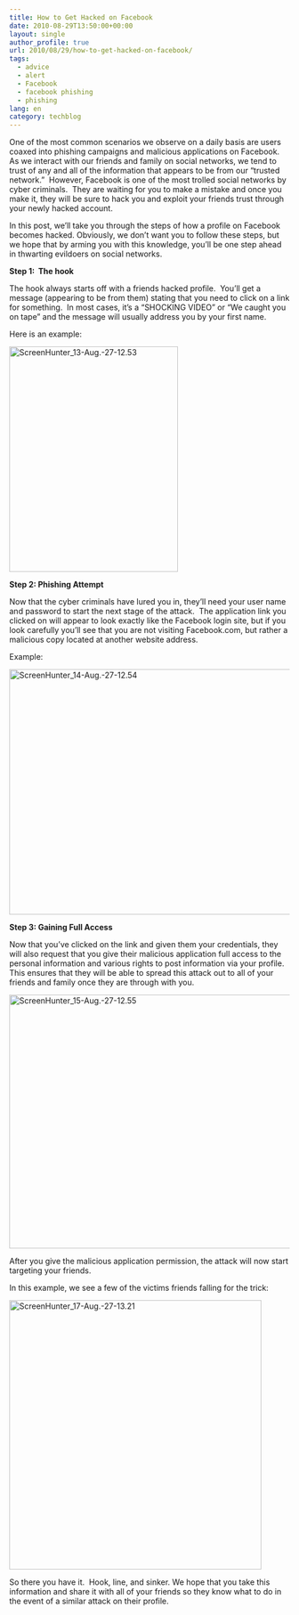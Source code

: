 ```yaml
---
title: How to Get Hacked on Facebook
date: 2010-08-29T13:50:00+00:00
layout: single
author_profile: true
url: 2010/08/29/how-to-get-hacked-on-facebook/
tags:
  - advice
  - alert
  - Facebook
  - facebook phishing
  - phishing
lang: en
category: techblog
---
```

One of the most common scenarios we observe on a daily basis are users coaxed into phishing campaigns and malicious applications on Facebook.  As we interact with our friends and family on social networks, we tend to trust of any and all of the information that appears to be from our “trusted network.”  However, Facebook is one of the most trolled social networks by cyber criminals.  They are waiting for you to make a mistake and once you make it, they will be sure to hack you and exploit your friends trust through your newly hacked account.

In this post, we’ll take you through the steps of how a profile on Facebook becomes hacked. Obviously, we don’t want you to follow these steps, but we hope that by arming you with this knowledge, you’ll be one step ahead in thwarting evildoers on social networks.

**Step 1:  The hook**

The hook always starts off with a friends hacked profile.  You’ll get a message (appearing to be from them) stating that you need to click on a link for something.  In most cases, it’s a “SHOCKING VIDEO” or “We caught you on tape” and the message will usually address you by your first name.

Here is an example:

[<img title="ScreenHunter_13-Aug.-27-12.53" border="0" alt="ScreenHunter_13-Aug.-27-12.53" src="http://lh4.ggpht.com/_vaUVXcmC3OI/THpeRfjAqAI/AAAAAAAACZ8/pQ5idkVTjxI/ScreenHunter_13-Aug.-27-12.53_thumb%5B2%5D.jpg?imgmax=800" width="303" height="405" />](http://lh3.ggpht.com/_vaUVXcmC3OI/THpeOyrJkAI/AAAAAAAACZ4/8Oj7RRGk5fA/s1600-h/ScreenHunter_13-Aug.-27-12.53%5B5%5D.jpg)

**Step 2: Phishing Attempt**

Now that the cyber criminals have lured you in, they’ll need your user name and password to start the next stage of the attack.  The application link you clicked on will appear to look exactly like the Facebook login site, but if you look carefully you’ll see that you are not visiting Facebook.com, but rather a malicious copy located at another website address.

Example:

[<img title="ScreenHunter_14-Aug.-27-12.54" border="0" alt="ScreenHunter_14-Aug.-27-12.54" src="http://lh4.ggpht.com/_vaUVXcmC3OI/THpeY3Z6DcI/AAAAAAAACaE/E4mTQAn9N8Q/ScreenHunter_14-Aug.-27-12.54_thumb%5B2%5D.jpg?imgmax=800" width="644" height="441" />](http://lh6.ggpht.com/_vaUVXcmC3OI/THpeVKNrJ2I/AAAAAAAACaA/IUgT6AdAWlk/s1600-h/ScreenHunter_14-Aug.-27-12.54%5B5%5D.jpg)

**Step 3: Gaining Full Access**

Now that you’ve clicked on the link and given them your credentials, they will also request that you give their malicious application full access to the personal information and various rights to post information via your profile.  This ensures that they will be able to spread this attack out to all of your friends and family once they are through with you.

[<img title="ScreenHunter_15-Aug.-27-12.55" border="0" alt="ScreenHunter_15-Aug.-27-12.55" src="http://lh3.ggpht.com/_vaUVXcmC3OI/THpeiN5wq4I/AAAAAAAACaM/b-liPzqqOgg/ScreenHunter_15-Aug.-27-12.55_thumb%5B1%5D.jpg?imgmax=800" width="644" height="456" />](http://lh6.ggpht.com/_vaUVXcmC3OI/THpedWLWCDI/AAAAAAAACaI/k4dHT_s8pTU/s1600-h/ScreenHunter_15-Aug.-27-12.55%5B4%5D.jpg)

After you give the malicious application permission, the attack will now start targeting your friends.

In this example, we see a few of the victims friends falling for the trick:

[<img title="ScreenHunter_17-Aug.-27-13.21" border="0" alt="ScreenHunter_17-Aug.-27-13.21" src="http://lh5.ggpht.com/_vaUVXcmC3OI/THpeqewNosI/AAAAAAAACaU/XLM2MyUX_Vw/ScreenHunter_17-Aug.-27-13.21_thumb%5B2%5D.jpg?imgmax=800" width="453" height="484" />](http://lh6.ggpht.com/_vaUVXcmC3OI/THpembLKRsI/AAAAAAAACaQ/aao7TDdMxFI/s1600-h/ScreenHunter_17-Aug.-27-13.21%5B5%5D.jpg)

So there you have it.  Hook, line, and sinker. We hope that you take this information and share it with all of your friends so they know what to do in the event of a similar attack on their profile.